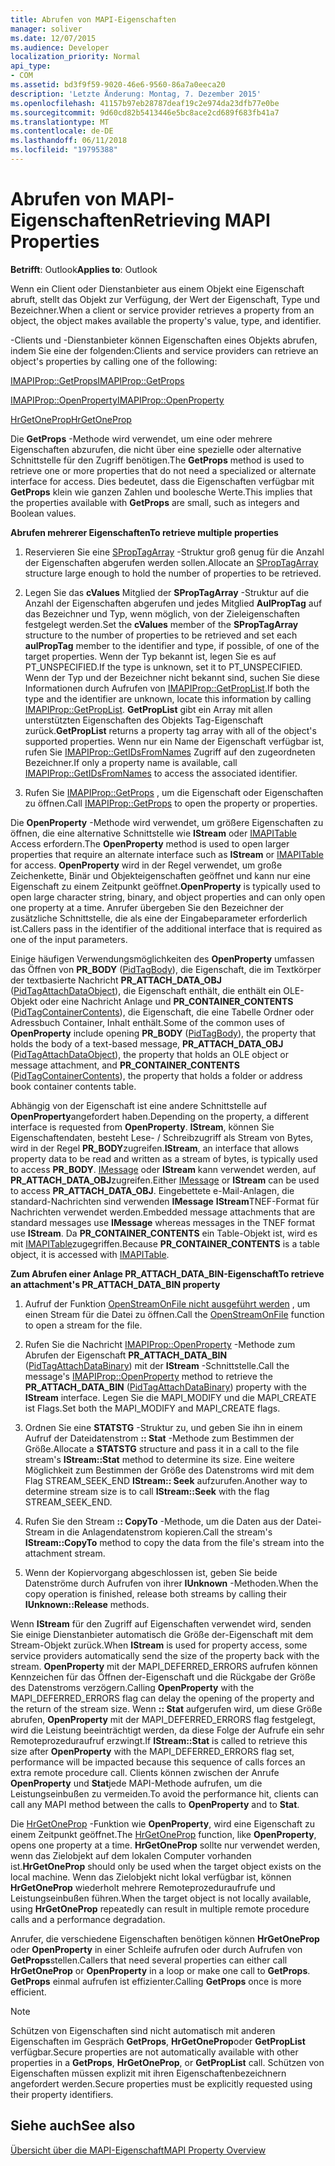 ```yaml
---
title: Abrufen von MAPI-Eigenschaften
manager: soliver
ms.date: 12/07/2015
ms.audience: Developer
localization_priority: Normal
api_type:
- COM
ms.assetid: bd3f9f59-9020-46e6-9560-86a7a0eeca20
description: 'Letzte Änderung: Montag, 7. Dezember 2015'
ms.openlocfilehash: 41157b97eb28787deaf19c2e974da23dfb77e0be
ms.sourcegitcommit: 9d60cd82b5413446e5bc8ace2cd689f683fb41a7
ms.translationtype: MT
ms.contentlocale: de-DE
ms.lasthandoff: 06/11/2018
ms.locfileid: "19795388"
---
```

# <a name="retrieving-mapi-properties"></a><span data-ttu-id="feb0a-103">Abrufen von MAPI-Eigenschaften</span><span class="sxs-lookup"><span data-stu-id="feb0a-103">Retrieving MAPI Properties</span></span>

 
  
<span data-ttu-id="feb0a-104">**Betrifft**: Outlook</span><span class="sxs-lookup"><span data-stu-id="feb0a-104">**Applies to**: Outlook</span></span> 
  
<span data-ttu-id="feb0a-105">Wenn ein Client oder Dienstanbieter aus einem Objekt eine Eigenschaft abruft, stellt das Objekt zur Verfügung, der Wert der Eigenschaft, Type und Bezeichner.</span><span class="sxs-lookup"><span data-stu-id="feb0a-105">When a client or service provider retrieves a property from an object, the object makes available the property's value, type, and identifier.</span></span> 
  
<span data-ttu-id="feb0a-106">-Clients und -Dienstanbieter können Eigenschaften eines Objekts abrufen, indem Sie eine der folgenden:</span><span class="sxs-lookup"><span data-stu-id="feb0a-106">Clients and service providers can retrieve an object's properties by calling one of the following:</span></span>
  
[<span data-ttu-id="feb0a-107">IMAPIProp::GetProps</span><span class="sxs-lookup"><span data-stu-id="feb0a-107">IMAPIProp::GetProps</span></span>](imapiprop-getprops.md)
  
[<span data-ttu-id="feb0a-108">IMAPIProp::OpenProperty</span><span class="sxs-lookup"><span data-stu-id="feb0a-108">IMAPIProp::OpenProperty</span></span>](imapiprop-openproperty.md)
  
[<span data-ttu-id="feb0a-109">HrGetOneProp</span><span class="sxs-lookup"><span data-stu-id="feb0a-109">HrGetOneProp</span></span>](hrgetoneprop.md)
  
<span data-ttu-id="feb0a-110">Die **GetProps** -Methode wird verwendet, um eine oder mehrere Eigenschaften abzurufen, die nicht über eine spezielle oder alternative Schnittstelle für den Zugriff benötigen.</span><span class="sxs-lookup"><span data-stu-id="feb0a-110">The **GetProps** method is used to retrieve one or more properties that do not need a specialized or alternate interface for access.</span></span> <span data-ttu-id="feb0a-111">Dies bedeutet, dass die Eigenschaften verfügbar mit **GetProps** klein wie ganzen Zahlen und boolesche Werte.</span><span class="sxs-lookup"><span data-stu-id="feb0a-111">This implies that the properties available with **GetProps** are small, such as integers and Boolean values.</span></span> 
  
 <span data-ttu-id="feb0a-112">**Abrufen mehrerer Eigenschaften**</span><span class="sxs-lookup"><span data-stu-id="feb0a-112">**To retrieve multiple properties**</span></span>
  
1. <span data-ttu-id="feb0a-113">Reservieren Sie eine [SPropTagArray](sproptagarray.md) -Struktur groß genug für die Anzahl der Eigenschaften abgerufen werden sollen.</span><span class="sxs-lookup"><span data-stu-id="feb0a-113">Allocate an [SPropTagArray](sproptagarray.md) structure large enough to hold the number of properties to be retrieved.</span></span> 
    
2. <span data-ttu-id="feb0a-114">Legen Sie das **cValues** Mitglied der **SPropTagArray** -Struktur auf die Anzahl der Eigenschaften abgerufen und jedes Mitglied **AulPropTag** auf das Bezeichner und Typ, wenn möglich, von der Zieleigenschaften festgelegt werden.</span><span class="sxs-lookup"><span data-stu-id="feb0a-114">Set the **cValues** member of the **SPropTagArray** structure to the number of properties to be retrieved and set each **aulPropTag** member to the identifier and type, if possible, of one of the target properties.</span></span> <span data-ttu-id="feb0a-115">Wenn der Typ bekannt ist, legen Sie es auf PT_UNSPECIFIED.</span><span class="sxs-lookup"><span data-stu-id="feb0a-115">If the type is unknown, set it to PT_UNSPECIFIED.</span></span> <span data-ttu-id="feb0a-116">Wenn der Typ und der Bezeichner nicht bekannt sind, suchen Sie diese Informationen durch Aufrufen von [IMAPIProp::GetPropList](imapiprop-getproplist.md).</span><span class="sxs-lookup"><span data-stu-id="feb0a-116">If both the type and the identifier are unknown, locate this information by calling [IMAPIProp::GetPropList](imapiprop-getproplist.md).</span></span> <span data-ttu-id="feb0a-117">**GetPropList** gibt ein Array mit allen unterstützten Eigenschaften des Objekts Tag-Eigenschaft zurück.</span><span class="sxs-lookup"><span data-stu-id="feb0a-117">**GetPropList** returns a property tag array with all of the object's supported properties.</span></span> <span data-ttu-id="feb0a-118">Wenn nur ein Name der Eigenschaft verfügbar ist, rufen Sie [IMAPIProp::GetIDsFromNames](imapiprop-getidsfromnames.md) Zugriff auf den zugeordneten Bezeichner.</span><span class="sxs-lookup"><span data-stu-id="feb0a-118">If only a property name is available, call [IMAPIProp::GetIDsFromNames](imapiprop-getidsfromnames.md) to access the associated identifier.</span></span> 
    
3. <span data-ttu-id="feb0a-119">Rufen Sie [IMAPIProp::GetProps](imapiprop-getprops.md) , um die Eigenschaft oder Eigenschaften zu öffnen.</span><span class="sxs-lookup"><span data-stu-id="feb0a-119">Call [IMAPIProp::GetProps](imapiprop-getprops.md) to open the property or properties.</span></span> 
    
<span data-ttu-id="feb0a-120">Die **OpenProperty** -Methode wird verwendet, um größere Eigenschaften zu öffnen, die eine alternative Schnittstelle wie **IStream** oder [IMAPITable](imapitableiunknown.md) Access erfordern.</span><span class="sxs-lookup"><span data-stu-id="feb0a-120">The **OpenProperty** method is used to open larger properties that require an alternate interface such as **IStream** or [IMAPITable](imapitableiunknown.md) for access.</span></span> <span data-ttu-id="feb0a-121">**OpenProperty** wird in der Regel verwendet, um große Zeichenkette, Binär und Objekteigenschaften geöffnet und kann nur eine Eigenschaft zu einem Zeitpunkt geöffnet.</span><span class="sxs-lookup"><span data-stu-id="feb0a-121">**OpenProperty** is typically used to open large character string, binary, and object properties and can only open one property at a time.</span></span> <span data-ttu-id="feb0a-122">Anrufer übergeben Sie den Bezeichner der zusätzliche Schnittstelle, die als eine der Eingabeparameter erforderlich ist.</span><span class="sxs-lookup"><span data-stu-id="feb0a-122">Callers pass in the identifier of the additional interface that is required as one of the input parameters.</span></span> 
  
<span data-ttu-id="feb0a-123">Einige häufigen Verwendungsmöglichkeiten des **OpenProperty** umfassen das Öffnen von **PR_BODY** ([PidTagBody](pidtagbody-canonical-property.md)), die Eigenschaft, die im Textkörper der textbasierte Nachricht **PR_ATTACH_DATA_OBJ** ([PidTagAttachDataObject](pidtagattachdataobject-canonical-property.md)), die Eigenschaft enthält, die enthält ein OLE-Objekt oder eine Nachricht Anlage und **PR_CONTAINER_CONTENTS** ([PidTagContainerContents](pidtagcontainercontents-canonical-property.md)), die Eigenschaft, die eine Tabelle Ordner oder Adressbuch Container, Inhalt enthält.</span><span class="sxs-lookup"><span data-stu-id="feb0a-123">Some of the common uses of **OpenProperty** include opening **PR_BODY** ([PidTagBody](pidtagbody-canonical-property.md)), the property that holds the body of a text-based message, **PR_ATTACH_DATA_OBJ** ([PidTagAttachDataObject](pidtagattachdataobject-canonical-property.md)), the property that holds an OLE object or message attachment, and **PR_CONTAINER_CONTENTS** ([PidTagContainerContents](pidtagcontainercontents-canonical-property.md)), the property that holds a folder or address book container contents table.</span></span> 
  
<span data-ttu-id="feb0a-124">Abhängig von der Eigenschaft ist eine andere Schnittstelle auf **OpenProperty**angefordert haben.</span><span class="sxs-lookup"><span data-stu-id="feb0a-124">Depending on the property, a different interface is requested from **OpenProperty**.</span></span> <span data-ttu-id="feb0a-125">**IStream**, können Sie Eigenschaftendaten, besteht Lese- / Schreibzugriff als Stream von Bytes, wird in der Regel **PR_BODY**zugreifen.</span><span class="sxs-lookup"><span data-stu-id="feb0a-125">**IStream**, an interface that allows property data to be read and written as a stream of bytes, is typically used to access **PR_BODY**.</span></span> <span data-ttu-id="feb0a-126">[IMessage](imessageimapiprop.md) oder **IStream** kann verwendet werden, auf **PR_ATTACH_DATA_OBJ**zugreifen.</span><span class="sxs-lookup"><span data-stu-id="feb0a-126">Either [IMessage](imessageimapiprop.md) or **IStream** can be used to access **PR_ATTACH_DATA_OBJ**.</span></span> <span data-ttu-id="feb0a-127">Eingebettete e-Mail-Anlagen, die standard-Nachrichten sind verwenden **IMessage** **IStream**TNEF-Format für Nachrichten verwendet werden.</span><span class="sxs-lookup"><span data-stu-id="feb0a-127">Embedded message attachments that are standard messages use **IMessage** whereas messages in the TNEF format use **IStream**.</span></span> <span data-ttu-id="feb0a-128">Da **PR_CONTAINER_CONTENTS** ein Table-Objekt ist, wird es mit [IMAPITable](imapitableiunknown.md)zugegriffen.</span><span class="sxs-lookup"><span data-stu-id="feb0a-128">Because **PR_CONTAINER_CONTENTS** is a table object, it is accessed with [IMAPITable](imapitableiunknown.md).</span></span>
  
 <span data-ttu-id="feb0a-129">**Zum Abrufen einer Anlage PR_ATTACH_DATA_BIN-Eigenschaft**</span><span class="sxs-lookup"><span data-stu-id="feb0a-129">**To retrieve an attachment's PR_ATTACH_DATA_BIN property**</span></span>
  
1. <span data-ttu-id="feb0a-130">Aufruf der Funktion [OpenStreamOnFile nicht ausgeführt werden](openstreamonfile.md) , um einen Stream für die Datei zu öffnen.</span><span class="sxs-lookup"><span data-stu-id="feb0a-130">Call the [OpenStreamOnFile](openstreamonfile.md) function to open a stream for the file.</span></span> 
    
2. <span data-ttu-id="feb0a-131">Rufen Sie die Nachricht [IMAPIProp::OpenProperty](imapiprop-openproperty.md) -Methode zum Abrufen der Eigenschaft **PR_ATTACH_DATA_BIN** ([PidTagAttachDataBinary](pidtagattachdatabinary-canonical-property.md)) mit der **IStream** -Schnittstelle.</span><span class="sxs-lookup"><span data-stu-id="feb0a-131">Call the message's [IMAPIProp::OpenProperty](imapiprop-openproperty.md) method to retrieve the **PR_ATTACH_DATA_BIN** ([PidTagAttachDataBinary](pidtagattachdatabinary-canonical-property.md)) property with the **IStream** interface.</span></span> <span data-ttu-id="feb0a-132">Legen Sie die MAPI_MODIFY und die MAPI_CREATE ist Flags.</span><span class="sxs-lookup"><span data-stu-id="feb0a-132">Set both the MAPI_MODIFY and MAPI_CREATE flags.</span></span> 
    
3. <span data-ttu-id="feb0a-133">Ordnen Sie eine **STATSTG** -Struktur zu, und geben Sie ihn in einem Aufruf der Dateidatenstrom **:: Stat** -Methode zum Bestimmen der Größe.</span><span class="sxs-lookup"><span data-stu-id="feb0a-133">Allocate a **STATSTG** structure and pass it in a call to the file stream's **IStream::Stat** method to determine its size.</span></span> <span data-ttu-id="feb0a-134">Eine weitere Möglichkeit zum Bestimmen der Größe des Datenstroms wird mit dem Flag STREAM_SEEK_END **IStream:: Seek** aufzurufen.</span><span class="sxs-lookup"><span data-stu-id="feb0a-134">Another way to determine stream size is to call **IStream::Seek** with the flag STREAM_SEEK_END.</span></span> 
    
4. <span data-ttu-id="feb0a-135">Rufen Sie den Stream **:: CopyTo** -Methode, um die Daten aus der Datei-Stream in die Anlagendatenstrom kopieren.</span><span class="sxs-lookup"><span data-stu-id="feb0a-135">Call the stream's **IStream::CopyTo** method to copy the data from the file's stream into the attachment stream.</span></span> 
    
5. <span data-ttu-id="feb0a-136">Wenn der Kopiervorgang abgeschlossen ist, geben Sie beide Datenströme durch Aufrufen von ihrer **IUnknown** -Methoden.</span><span class="sxs-lookup"><span data-stu-id="feb0a-136">When the copy operation is finished, release both streams by calling their **IUnknown::Release** methods.</span></span> 
    
<span data-ttu-id="feb0a-137">Wenn **IStream** für den Zugriff auf Eigenschaften verwendet wird, senden Sie einige Dienstanbieter automatisch die Größe der-Eigenschaft mit dem Stream-Objekt zurück.</span><span class="sxs-lookup"><span data-stu-id="feb0a-137">When **IStream** is used for property access, some service providers automatically send the size of the property back with the stream.</span></span> <span data-ttu-id="feb0a-138">**OpenProperty** mit der MAPI_DEFERRED_ERRORS aufrufen können Kennzeichen für das Öffnen der-Eigenschaft und die Rückgabe der Größe des Datenstroms verzögern.</span><span class="sxs-lookup"><span data-stu-id="feb0a-138">Calling **OpenProperty** with the MAPI_DEFERRED_ERRORS flag can delay the opening of the property and the return of the stream size.</span></span> <span data-ttu-id="feb0a-139">Wenn **:: Stat** aufgerufen wird, um diese Größe abrufen, **OpenProperty** mit der MAPI_DEFERRED_ERRORS flag festgelegt, wird die Leistung beeinträchtigt werden, da diese Folge der Aufrufe ein sehr Remoteprozeduraufruf erzwingt.</span><span class="sxs-lookup"><span data-stu-id="feb0a-139">If **IStream::Stat** is called to retrieve this size after **OpenProperty** with the MAPI_DEFERRED_ERRORS flag set, performance will be impacted because this sequence of calls forces an extra remote procedure call.</span></span> <span data-ttu-id="feb0a-140">Clients können zwischen der Anrufe **OpenProperty** und **Stat**jede MAPI-Methode aufrufen, um die Leistungseinbußen zu vermeiden.</span><span class="sxs-lookup"><span data-stu-id="feb0a-140">To avoid the performance hit, clients can call any MAPI method between the calls to **OpenProperty** and to **Stat**.</span></span>
  
<span data-ttu-id="feb0a-141">Die [HrGetOneProp](hrgetoneprop.md) -Funktion wie **OpenProperty**, wird eine Eigenschaft zu einem Zeitpunkt geöffnet.</span><span class="sxs-lookup"><span data-stu-id="feb0a-141">The [HrGetOneProp](hrgetoneprop.md) function, like **OpenProperty**, opens one property at a time.</span></span> <span data-ttu-id="feb0a-142">**HrGetOneProp** sollte nur verwendet werden, wenn das Zielobjekt auf dem lokalen Computer vorhanden ist.</span><span class="sxs-lookup"><span data-stu-id="feb0a-142">**HrGetOneProp** should only be used when the target object exists on the local machine.</span></span> <span data-ttu-id="feb0a-143">Wenn das Zielobjekt nicht lokal verfügbar ist, können **HrGetOneProp** wiederholt mehrere Remoteprozeduraufrufe und Leistungseinbußen führen.</span><span class="sxs-lookup"><span data-stu-id="feb0a-143">When the target object is not locally available, using **HrGetOneProp** repeatedly can result in multiple remote procedure calls and a performance degradation.</span></span> 
  
<span data-ttu-id="feb0a-144">Anrufer, die verschiedene Eigenschaften benötigen können **HrGetOneProp** oder **OpenProperty** in einer Schleife aufrufen oder durch Aufrufen von **GetProps**stellen.</span><span class="sxs-lookup"><span data-stu-id="feb0a-144">Callers that need several properties can either call **HrGetOneProp** or **OpenProperty** in a loop or make one call to **GetProps**.</span></span> <span data-ttu-id="feb0a-145">**GetProps** einmal aufrufen ist effizienter.</span><span class="sxs-lookup"><span data-stu-id="feb0a-145">Calling **GetProps** once is more efficient.</span></span> 
  
> [!NOTE]
> <span data-ttu-id="feb0a-146">Schützen von Eigenschaften sind nicht automatisch mit anderen Eigenschaften im Gespräch **GetProps**, **HrGetOneProp**oder **GetPropList** verfügbar.</span><span class="sxs-lookup"><span data-stu-id="feb0a-146">Secure properties are not automatically available with other properties in a **GetProps**, **HrGetOneProp**, or **GetPropList** call.</span></span> <span data-ttu-id="feb0a-147">Schützen von Eigenschaften müssen explizit mit ihren Eigenschaftenbezeichnern angefordert werden.</span><span class="sxs-lookup"><span data-stu-id="feb0a-147">Secure properties must be explicitly requested using their property identifiers.</span></span> 
  
## <a name="see-also"></a><span data-ttu-id="feb0a-148">Siehe auch</span><span class="sxs-lookup"><span data-stu-id="feb0a-148">See also</span></span>



[<span data-ttu-id="feb0a-149">Übersicht über die MAPI-Eigenschaft</span><span class="sxs-lookup"><span data-stu-id="feb0a-149">MAPI Property Overview</span></span>](mapi-property-overview.md)


